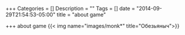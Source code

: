 +++
Categories = []
Description = ""
Tags = []
date = "2014-09-29T21:54:53-05:00"
title = "about game"

+++
about game
{{< img name="images/monk*" title="Обезьяныч">}}